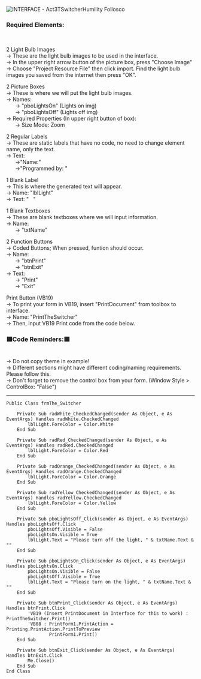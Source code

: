 ![INTERFACE - Act3TSwitcherHumility Follosco](https://user-images.githubusercontent.com/94034753/146489897-544eb667-3c57-4a55-a53e-57130fc4e3c8.png)
<h3>Required Elements:</h3></br>

2 Light Bulb Images <br/>
→ These are the light bulb images to be used in the interface. <br/>
→ In the upper right arrow button of the picture box, press "Choose Image"<br/>
→ Choose "Project Resource File" then click import. Find the light bulb images you saved from the internet then press "OK".

2 Picture Boxes <br/>
→ These is where we will put the light bulb images. <br/>
→ Names: <br/>
&nbsp;&nbsp;&nbsp;&nbsp;&nbsp;&nbsp;→ "pboLightsOn" (Lights on img) </br>
&nbsp;&nbsp;&nbsp;&nbsp;&nbsp;&nbsp;→ "pboLightsOff" (Lights off img)</br>
→ Required Properties (In upper right button of box): </br>
&nbsp;&nbsp;&nbsp;&nbsp;&nbsp;&nbsp;→ Size Mode: Zoom </br>

2 Regular Labels </br>
→ These are static labels that have no code, no need to change element name, only the text. </br>
→ Text: </br>
&nbsp;&nbsp;&nbsp;&nbsp;&nbsp;&nbsp;→"Name:"</br>
&nbsp;&nbsp;&nbsp;&nbsp;&nbsp;&nbsp;→"Programmed by: "</br>

1 Blank Label </br>
→ This is where the generated text will appear. </br>
→ Name: "lblLight"</br>
→ Text: "&nbsp;&nbsp;&nbsp;"</br>

1 Blank Textboxes </br>
→ These are blank textboxes where we will input information. </br>
→ Name: </br>
&nbsp;&nbsp;&nbsp;&nbsp;&nbsp;&nbsp;→ "txtName"</br>

2 Function Buttons </br>
→ Coded Buttons; When pressed, funtion should occur. </br>
→ Name:</br>
&nbsp;&nbsp;&nbsp;&nbsp;&nbsp;&nbsp;→ "btnPrint"</br>
&nbsp;&nbsp;&nbsp;&nbsp;&nbsp;&nbsp;→ "btnExit"</br>
→ Text: </br>
&nbsp;&nbsp;&nbsp;&nbsp;&nbsp;&nbsp;→ "Print"</br>
&nbsp;&nbsp;&nbsp;&nbsp;&nbsp;&nbsp;→ "Exit"</br>

Print Button (VB19) <br/>
→ To print your form in VB19, insert "PrintDocument" from toolbox to interface. <br/>
→ Name: "PrintTheSwitcher" <br/>
→ Then, input VB19 Print code from the code below.

<h3>🟥Code Reminders:🟥</h3></br>
→ Do not copy theme in example! </br>
→ Different sections might have different coding/naming requirements. Please follow this.</br>
→ Don't forget to remove the control box from your form. (Window Style > ControlBox: "False")</br>

_________________________________________________________________________________________________

```
Public Class frmThe_Switcher

    Private Sub radWhite_CheckedChanged(sender As Object, e As EventArgs) Handles radWhite.CheckedChanged
        lblLight.ForeColor = Color.White
    End Sub

    Private Sub radRed_CheckedChanged(sender As Object, e As EventArgs) Handles radRed.CheckedChanged
        lblLight.ForeColor = Color.Red
    End Sub

    Private Sub radOrange_CheckedChanged(sender As Object, e As EventArgs) Handles radOrange.CheckedChanged
        lblLight.ForeColor = Color.Orange
    End Sub

    Private Sub radYellow_CheckedChanged(sender As Object, e As EventArgs) Handles radYellow.CheckedChanged
        lblLight.ForeColor = Color.Yellow
    End Sub

    Private Sub pboLightsOff_Click(sender As Object, e As EventArgs) Handles pboLightsOff.Click
        pboLightsOff.Visible = False
        pboLightsOn.Visible = True
        lblLight.Text = "Please turn off the light, " & txtName.Text & ""
    End Sub

    Private Sub pboLightsOn_Click(sender As Object, e As EventArgs) Handles pboLightsOn.Click
        pboLightsOn.Visible = False
        pboLightsOff.Visible = True
        lblLight.Text = "Please turn on the light, " & txtName.Text & ""
    End Sub

    Private Sub btnPrint_Click(sender As Object, e As EventArgs) Handles btnPrint.Click
        'VB19 (Insert PrintDocument in Interface for this to work) : PrintTheSwitcher.Print()
        'VB08 : PrintForm1.PrintAction = Printing.PrintAction.PrintToPreview
                PrintForm1.Print()
    End Sub

    Private Sub btnExit_Click(sender As Object, e As EventArgs) Handles btnExit.Click
        Me.Close()
    End Sub
End Class
```
